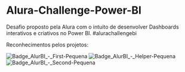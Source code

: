 # Alura-Challenge-Power-BI
Desafio proposto pela Alura com o intuito de desenvolver Dashboards interativos e criativos no Power BI. #alurachallengebi

Reconhecimentos pelos projetos:

![Badge_AlurBI_-_First-Pequena](https://user-images.githubusercontent.com/91096893/136659282-dfcbac92-3af2-4900-b21c-59fd76002566.png)  ![Badge_AlurBI_-_Helper-Pequena](https://user-images.githubusercontent.com/91096893/136659285-4798c3b0-5f4f-4313-8adf-784980b334ce.png)   ![Badge_AlurBI_-_Second-Pequena](https://user-images.githubusercontent.com/91096893/137543856-97d7097f-01ce-4718-a4b1-4ad1c322821d.png)

